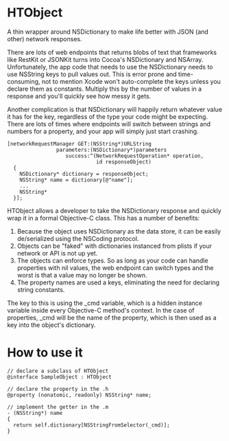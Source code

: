 HTObject
========

A thin wrapper around NSDictionary to make life better with JSON (and other) network responses.


There are lots of web endpoints that returns blobs of text that frameworks like RestKit or JSONKit turns into Cocoa's NSDictionary and NSArray.  Unfortunately, the app code that needs to use the NSDictionary needs to use NSString keys to pull values out.  This is error prone and time-consuming, not to mention Xcode won't auto-complete the keys unless you declare them as constants.  Multiply this by the number of values in a response and you'll quickly see how messy it gets. 

Another complication is that NSDictionary will happily return whatever value it has for the key, regardless of the type your code might be expecting.  There are lots of times where endpoints will switch between strings and numbers for a property, and your app will simply just start crashing.

```
[networkRequestManager GET:(NSString*)URLString
                parameters:(NSDictionary*)parameters
                   success:^(NetworkRequestOperation* operation,
                             id responseObject)
  {
    NSDictionary* dictionary = responseObject;
    NSString* name = dictionary[@"name"];
    ...
    NSString* 
  }];
```

HTObject allows a developer to take the NSDictionary response and quickly wrap it in a formal Objective-C class.  This has a number of benefits:

1.  Because the object uses NSDictionary as the data store, it can be easily de/serialized using the NSCoding protocol.
2.  Objects can be "faked" with dictionaries instanced from plists if your network or API is not up yet.
3.  The objects can enforce types.  So as long as your code can handle properties with nil values, the web endpoint can switch types and the worst is that a value may no longer be shown.
4.  The property names are used a keys, eliminating the need for declaring string constants.

The key to this is using the _cmd variable, which is a hidden instance variable inside every Objective-C method's context.  In the case of properties, _cmd will be the name of the property, which is then used as a key into the object's dictionary.

How to use it
========



```
// declare a subclass of HTObject
@interface SampleObject : HTObject

// declare the property in the .h
@property (nonatomic, readonly) NSString* name;

// implement the getter in the .m
- (NSString*) name
{
  return self.dictionary[NSStringFromSelector(_cmd)];
}
```
